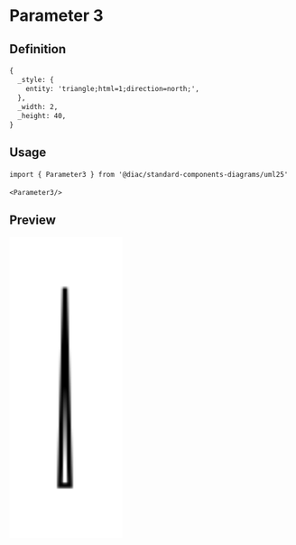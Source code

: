 # Parameter 3

## Definition

```
{
  _style: { 
    entity: 'triangle;html=1;direction=north;',
  },
  _width: 2,
  _height: 40,
}
```

## Usage

```
import { Parameter3 } from '@diac/standard-components-diagrams/uml25'

<Parameter3/>
```

## Preview

<img src="./parameter-3.png" width="200"/>

